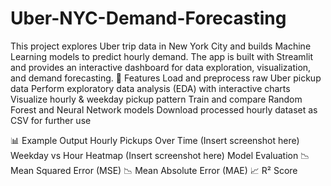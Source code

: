 # Uber-NYC-Demand-Forecasting
This project explores Uber trip data in New York City and builds Machine Learning models to predict hourly demand.
The app is built with Streamlit and provides an interactive dashboard for data exploration, visualization, and demand forecasting.
📌 Features
Load and preprocess raw Uber pickup data
Perform exploratory data analysis (EDA) with interactive charts
Visualize hourly & weekday pickup pattern
Train and compare Random Forest and Neural Network models
Download processed hourly dataset as CSV for further use

📊 Example Output
Hourly Pickups Over Time
(Insert screenshot here)
Weekday vs Hour Heatmap
(Insert screenshot here)
Model Evaluation
📉 Mean Squared Error (MSE)
📉 Mean Absolute Error (MAE)
📈 R² Score
